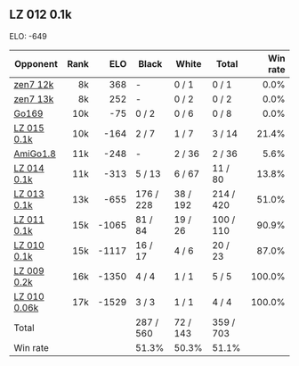 ## LZ 012 0.1k ##

ELO: -649

Opponent | Rank | ELO | Black | White | Total | Win rate
---------|-----:|----:|-------|-------|-------|-------:
[zen7 12k](zen7%2012k.md) | 8k | 368 | - | 0 / 1 | 0 / 1 | 0.0%
[zen7 13k](zen7%2013k.md) | 8k | 252 | - | 0 / 2 | 0 / 2 | 0.0%
[Go169](Go169.md) | 10k | -75 | 0 / 2 | 0 / 6 | 0 / 8 | 0.0%
[LZ 015 0.1k](LZ%20015%200.1k.md) | 10k | -164 | 2 / 7 | 1 / 7 | 3 / 14 | 21.4%
[AmiGo1.8](AmiGo1.8.md) | 11k | -248 | - | 2 / 36 | 2 / 36 | 5.6%
[LZ 014 0.1k](LZ%20014%200.1k.md) | 11k | -313 | 5 / 13 | 6 / 67 | 11 / 80 | 13.8%
[LZ 013 0.1k](LZ%20013%200.1k.md) | 13k | -655 | 176 / 228 | 38 / 192 | 214 / 420 | 51.0%
[LZ 011 0.1k](LZ%20011%200.1k.md) | 15k | -1065 | 81 / 84 | 19 / 26 | 100 / 110 | 90.9%
[LZ 010 0.1k](LZ%20010%200.1k.md) | 15k | -1117 | 16 / 17 | 4 / 6 | 20 / 23 | 87.0%
[LZ 009 0.2k](LZ%20009%200.2k.md) | 16k | -1350 | 4 / 4 | 1 / 1 | 5 / 5 | 100.0%
[LZ 010 0.06k](LZ%20010%200.06k.md) | 17k | -1529 | 3 / 3 | 1 / 1 | 4 / 4 | 100.0%
Total | | | 287 / 560 | 72 / 143 | 359 / 703 | 
Win rate| | | 51.3% | 50.3% | 51.1% | 
